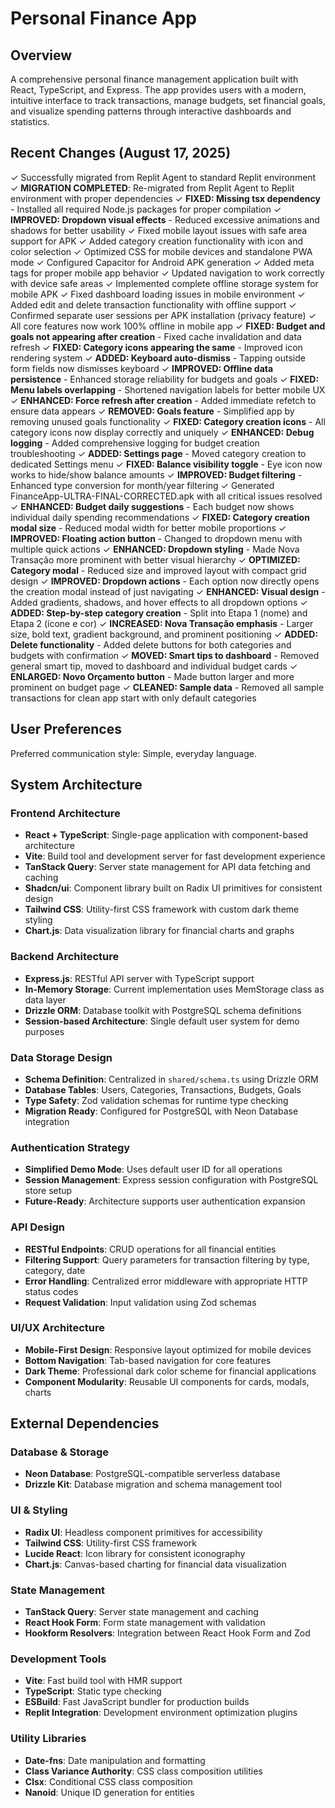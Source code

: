 # Personal Finance App

## Overview
A comprehensive personal finance management application built with React, TypeScript, and Express. The app provides users with a modern, intuitive interface to track transactions, manage budgets, set financial goals, and visualize spending patterns through interactive dashboards and statistics.

## Recent Changes (August 17, 2025)
✓ Successfully migrated from Replit Agent to standard Replit environment
✓ **MIGRATION COMPLETED**: Re-migrated from Replit Agent to Replit environment with proper dependencies
✓ **FIXED: Missing tsx dependency** - Installed all required Node.js packages for proper compilation
✓ **IMPROVED: Dropdown visual effects** - Reduced excessive animations and shadows for better usability
✓ Fixed mobile layout issues with safe area support for APK
✓ Added category creation functionality with icon and color selection
✓ Optimized CSS for mobile devices and standalone PWA mode
✓ Configured Capacitor for Android APK generation
✓ Added meta tags for proper mobile app behavior
✓ Updated navigation to work correctly with device safe areas
✓ Implemented complete offline storage system for mobile APK
✓ Fixed dashboard loading issues in mobile environment
✓ Added edit and delete transaction functionality with offline support
✓ Confirmed separate user sessions per APK installation (privacy feature)
✓ All core features now work 100% offline in mobile app
✓ **FIXED: Budget and goals not appearing after creation** - Fixed cache invalidation and data refresh
✓ **FIXED: Category icons appearing the same** - Improved icon rendering system
✓ **ADDED: Keyboard auto-dismiss** - Tapping outside form fields now dismisses keyboard
✓ **IMPROVED: Offline data persistence** - Enhanced storage reliability for budgets and goals
✓ **FIXED: Menu labels overlapping** - Shortened navigation labels for better mobile UX
✓ **ENHANCED: Force refresh after creation** - Added immediate refetch to ensure data appears
✓ **REMOVED: Goals feature** - Simplified app by removing unused goals functionality
✓ **FIXED: Category creation icons** - All category icons now display correctly and uniquely
✓ **ENHANCED: Debug logging** - Added comprehensive logging for budget creation troubleshooting
✓ **ADDED: Settings page** - Moved category creation to dedicated Settings menu
✓ **FIXED: Balance visibility toggle** - Eye icon now works to hide/show balance amounts
✓ **IMPROVED: Budget filtering** - Enhanced type conversion for month/year filtering
✓ Generated FinanceApp-ULTRA-FINAL-CORRECTED.apk with all critical issues resolved
✓ **ENHANCED: Budget daily suggestions** - Each budget now shows individual daily spending recommendations
✓ **FIXED: Category creation modal size** - Reduced modal width for better mobile proportions 
✓ **IMPROVED: Floating action button** - Changed to dropdown menu with multiple quick actions
✓ **ENHANCED: Dropdown styling** - Made Nova Transação more prominent with better visual hierarchy
✓ **OPTIMIZED: Category modal** - Reduced size and improved layout with compact grid design
✓ **IMPROVED: Dropdown actions** - Each option now directly opens the creation modal instead of just navigating
✓ **ENHANCED: Visual design** - Added gradients, shadows, and hover effects to all dropdown options
✓ **ADDED: Step-by-step category creation** - Split into Etapa 1 (nome) and Etapa 2 (ícone e cor)
✓ **INCREASED: Nova Transação emphasis** - Larger size, bold text, gradient background, and prominent positioning
✓ **ADDED: Delete functionality** - Added delete buttons for both categories and budgets with confirmation
✓ **MOVED: Smart tips to dashboard** - Removed general smart tip, moved to dashboard and individual budget cards
✓ **ENLARGED: Novo Orçamento button** - Made button larger and more prominent on budget page
✓ **CLEANED: Sample data** - Removed all sample transactions for clean app start with only default categories

## User Preferences
Preferred communication style: Simple, everyday language.

## System Architecture

### Frontend Architecture
- **React + TypeScript**: Single-page application with component-based architecture
- **Vite**: Build tool and development server for fast development experience
- **TanStack Query**: Server state management for API data fetching and caching
- **Shadcn/ui**: Component library built on Radix UI primitives for consistent design
- **Tailwind CSS**: Utility-first CSS framework with custom dark theme styling
- **Chart.js**: Data visualization library for financial charts and graphs

### Backend Architecture
- **Express.js**: RESTful API server with TypeScript support
- **In-Memory Storage**: Current implementation uses MemStorage class as data layer
- **Drizzle ORM**: Database toolkit with PostgreSQL schema definitions
- **Session-based Architecture**: Single default user system for demo purposes

### Data Storage Design
- **Schema Definition**: Centralized in `shared/schema.ts` using Drizzle ORM
- **Database Tables**: Users, Categories, Transactions, Budgets, Goals
- **Type Safety**: Zod validation schemas for runtime type checking
- **Migration Ready**: Configured for PostgreSQL with Neon Database integration

### Authentication Strategy
- **Simplified Demo Mode**: Uses default user ID for all operations
- **Session Management**: Express session configuration with PostgreSQL store setup
- **Future-Ready**: Architecture supports user authentication expansion

### API Design
- **RESTful Endpoints**: CRUD operations for all financial entities
- **Filtering Support**: Query parameters for transaction filtering by type, category, date
- **Error Handling**: Centralized error middleware with appropriate HTTP status codes
- **Request Validation**: Input validation using Zod schemas

### UI/UX Architecture
- **Mobile-First Design**: Responsive layout optimized for mobile devices
- **Bottom Navigation**: Tab-based navigation for core features
- **Dark Theme**: Professional dark color scheme for financial applications
- **Component Modularity**: Reusable UI components for cards, modals, charts

## External Dependencies

### Database & Storage
- **Neon Database**: PostgreSQL-compatible serverless database
- **Drizzle Kit**: Database migration and schema management tool

### UI & Styling
- **Radix UI**: Headless component primitives for accessibility
- **Tailwind CSS**: Utility-first CSS framework
- **Lucide React**: Icon library for consistent iconography
- **Chart.js**: Canvas-based charting for financial data visualization

### State Management
- **TanStack Query**: Server state management and caching
- **React Hook Form**: Form state management with validation
- **Hookform Resolvers**: Integration between React Hook Form and Zod

### Development Tools
- **Vite**: Fast build tool with HMR support
- **TypeScript**: Static type checking
- **ESBuild**: Fast JavaScript bundler for production builds
- **Replit Integration**: Development environment optimization plugins

### Utility Libraries
- **Date-fns**: Date manipulation and formatting
- **Class Variance Authority**: CSS class composition utilities
- **Clsx**: Conditional CSS class composition
- **Nanoid**: Unique ID generation for entities